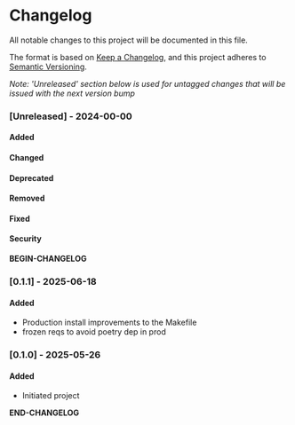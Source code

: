 # Changelog

All notable changes to this project will be documented in this file.

The format is based on [Keep a Changelog](https://keepachangelog.com/en/1.0.0/), and this project adheres to [Semantic Versioning](https://semver.org/spec/v2.0.0.html).

_Note: 'Unreleased' section below is used for untagged changes that will be issued with the next version bump_

### [Unreleased] - 2024-00-00
#### Added
#### Changed
#### Deprecated
#### Removed
#### Fixed
#### Security
__BEGIN-CHANGELOG__
 
### [0.1.1] - 2025-06-18
#### Added
 - Production install improvements to the Makefile
 - frozen reqs to avoid poetry dep in prod


### [0.1.0] - 2025-05-26
#### Added
 - Initiated project

__END-CHANGELOG__